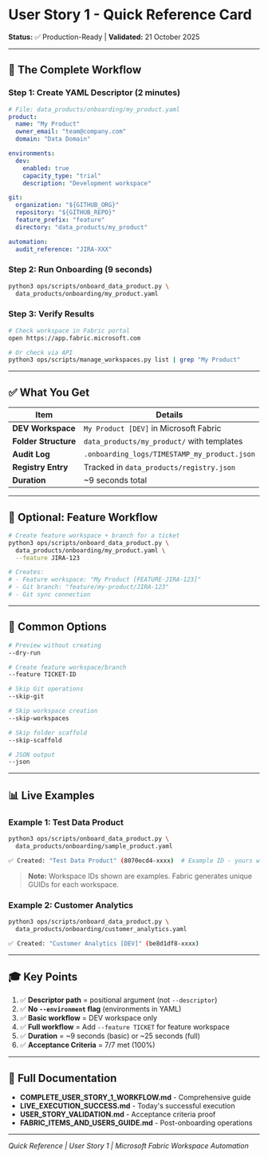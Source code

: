 # User Story 1 - Quick Reference Card

**Status:** ✅ Production-Ready | **Validated:** 21 October 2025

---

## 🎯 The Complete Workflow

### Step 1: Create YAML Descriptor (2 minutes)

```yaml
# File: data_products/onboarding/my_product.yaml
product:
  name: "My Product"
  owner_email: "team@company.com"
  domain: "Data Domain"

environments:
  dev:
    enabled: true
    capacity_type: "trial"
    description: "Development workspace"

git:
  organization: "${GITHUB_ORG}"
  repository: "${GITHUB_REPO}"
  feature_prefix: "feature"
  directory: "data_products/my_product"

automation:
  audit_reference: "JIRA-XXX"
```

### Step 2: Run Onboarding (9 seconds)

```bash
python3 ops/scripts/onboard_data_product.py \
  data_products/onboarding/my_product.yaml
```

### Step 3: Verify Results

```bash
# Check workspace in Fabric portal
open https://app.fabric.microsoft.com

# Or check via API
python3 ops/scripts/manage_workspaces.py list | grep "My Product"
```

---

## ✅ What You Get

| Item | Details |
|------|---------|
| **DEV Workspace** | `My Product [DEV]` in Microsoft Fabric |
| **Folder Structure** | `data_products/my_product/` with templates |
| **Audit Log** | `.onboarding_logs/TIMESTAMP_my_product.json` |
| **Registry Entry** | Tracked in `data_products/registry.json` |
| **Duration** | ~9 seconds total |

---

## 🚀 Optional: Feature Workflow

```bash
# Create feature workspace + branch for a ticket
python3 ops/scripts/onboard_data_product.py \
  data_products/onboarding/my_product.yaml \
  --feature JIRA-123

# Creates:
# - Feature workspace: "My Product [FEATURE-JIRA-123]"
# - Git branch: "feature/my-product/JIRA-123"
# - Git sync connection
```

---

## 🔧 Common Options

```bash
# Preview without creating
--dry-run

# Create feature workspace/branch
--feature TICKET-ID

# Skip Git operations
--skip-git

# Skip workspace creation
--skip-workspaces

# Skip folder scaffold
--skip-scaffold

# JSON output
--json
```

---

## 📊 Live Examples

### Example 1: Test Data Product
```bash
python3 ops/scripts/onboard_data_product.py \
  data_products/onboarding/sample_product.yaml

✅ Created: "Test Data Product" (8070ecd4-xxxx)  # Example ID - yours will differ
```

> **Note:** Workspace IDs shown are examples. Fabric generates unique GUIDs for each workspace.

### Example 2: Customer Analytics
```bash
python3 ops/scripts/onboard_data_product.py \
  data_products/onboarding/customer_analytics.yaml

✅ Created: "Customer Analytics [DEV]" (be8d1df8-xxxx)
```

---

## 🎓 Key Points

1. ✅ **Descriptor path** = positional argument (not `--descriptor`)
2. ✅ **No `--environment` flag** (environments in YAML)
3. ✅ **Basic workflow** = DEV workspace only
4. ✅ **Full workflow** = Add `--feature TICKET` for feature workspace
5. ✅ **Duration** = ~9 seconds (basic) or ~25 seconds (full)
6. ✅ **Acceptance Criteria** = 7/7 met (100%)

---

## 🔗 Full Documentation

- **COMPLETE_USER_STORY_1_WORKFLOW.md** - Comprehensive guide
- **LIVE_EXECUTION_SUCCESS.md** - Today's successful execution
- **USER_STORY_VALIDATION.md** - Acceptance criteria proof
- **FABRIC_ITEMS_AND_USERS_GUIDE.md** - Post-onboarding operations

---

*Quick Reference | User Story 1 | Microsoft Fabric Workspace Automation*
